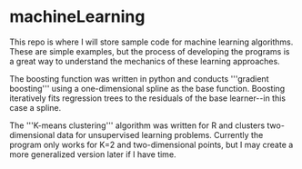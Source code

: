 # machineLearning

This repo is where I will store sample code for machine learning algorithms. These are simple examples, but the process of developing the programs is a great way to understand the mechanics of these learning approaches.

The boosting function was written in python and conducts '''gradient boosting''' using a one-dimensional spline as the base function. Boosting iteratively fits regression trees to the residuals of the base learner--in this case a spline.

The '''K-means clustering''' algorithm was written for R and clusters two-dimensional data for unsupervised learning problems. Currently the program only works for K=2 and two-dimensional points, but I may create a more generalized version later if I have time.
